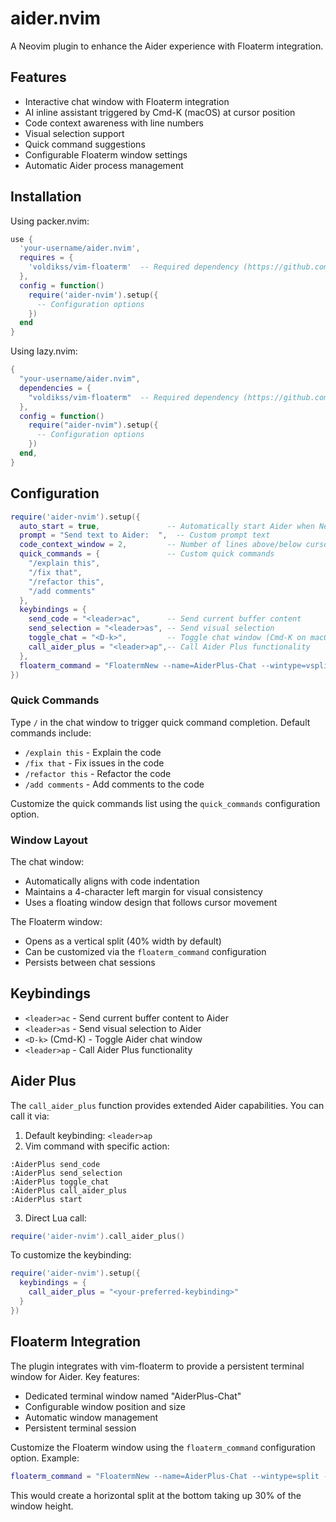 # aider.nvim

A Neovim plugin to enhance the Aider experience with Floaterm integration.

## Features

- Interactive chat window with Floaterm integration
- AI inline assistant triggered by Cmd-K (macOS) at cursor position
- Code context awareness with line numbers
- Visual selection support
- Quick command suggestions
- Configurable Floaterm window settings
- Automatic Aider process management

## Installation

Using packer.nvim:

```lua
use {
  'your-username/aider.nvim',
  requires = {
    'voldikss/vim-floaterm'  -- Required dependency (https://github.com/voldikss/vim-floaterm)
  },
  config = function()
    require('aider-nvim').setup({
      -- Configuration options
    })
  end
}
```

Using lazy.nvim:

```lua
{
  "your-username/aider.nvim",
  dependencies = {
    "voldikss/vim-floaterm"  -- Required dependency (https://github.com/voldikss/vim-floaterm)
  },
  config = function()
    require("aider-nvim").setup({
      -- Configuration options
    })
  end,
}
```

## Configuration

```lua
require('aider-nvim').setup({
  auto_start = true,               -- Automatically start Aider when Neovim loads
  prompt = "Send text to Aider:  ",  -- Custom prompt text
  code_context_window = 2,         -- Number of lines above/below cursor to include as context
  quick_commands = {               -- Custom quick commands
    "/explain this",
    "/fix that", 
    "/refactor this",
    "/add comments"
  },
  keybindings = {
    send_code = "<leader>ac",      -- Send current buffer content
    send_selection = "<leader>as", -- Send visual selection
    toggle_chat = "<D-k>",         -- Toggle chat window (Cmd-K on macOS)
    call_aider_plus = "<leader>ap",-- Call Aider Plus functionality
  },
  floaterm_command = "FloatermNew --name=AiderPlus-Chat --wintype=vsplit --width=0.4 aider"
})
```

### Quick Commands
Type `/` in the chat window to trigger quick command completion. Default commands include:
- `/explain this` - Explain the code
- `/fix that` - Fix issues in the code
- `/refactor this` - Refactor the code
- `/add comments` - Add comments to the code

Customize the quick commands list using the `quick_commands` configuration option.

### Window Layout
The chat window:
- Automatically aligns with code indentation
- Maintains a 4-character left margin for visual consistency
- Uses a floating window design that follows cursor movement

The Floaterm window:
- Opens as a vertical split (40% width by default)
- Can be customized via the `floaterm_command` configuration
- Persists between chat sessions

## Keybindings

- `<leader>ac` - Send current buffer content to Aider
- `<leader>as` - Send visual selection to Aider
- `<D-k>` (Cmd-K) - Toggle Aider chat window
- `<leader>ap` - Call Aider Plus functionality

## Aider Plus

The `call_aider_plus` function provides extended Aider capabilities. You can call it via:

1. Default keybinding: `<leader>ap`
2. Vim command with specific action:
```vim
:AiderPlus send_code
:AiderPlus send_selection
:AiderPlus toggle_chat
:AiderPlus call_aider_plus
:AiderPlus start
```
3. Direct Lua call:
```lua
require('aider-nvim').call_aider_plus()
```

To customize the keybinding:
```lua
require('aider-nvim').setup({
  keybindings = {
    call_aider_plus = "<your-preferred-keybinding>"
  }
})
```

## Floaterm Integration

The plugin integrates with vim-floaterm to provide a persistent terminal window for Aider. Key features:

- Dedicated terminal window named "AiderPlus-Chat"
- Configurable window position and size
- Automatic window management
- Persistent terminal session

Customize the Floaterm window using the `floaterm_command` configuration option. Example:

```lua
floaterm_command = "FloatermNew --name=AiderPlus-Chat --wintype=split --height=0.3 --position=bottom aider"
```

This would create a horizontal split at the bottom taking up 30% of the window height.
